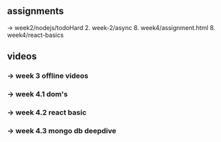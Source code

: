 ## assignments
-> week2/nodejs/todoHard
2. week-2/async
8. week4/assignment.html
8. week4/react-basics

## videos

### ->  week 3 offline videos 
### ->  week 4.1 dom's 
### ->  week 4.2 react basic 
### ->  week 4.3 mongo db deepdive 



